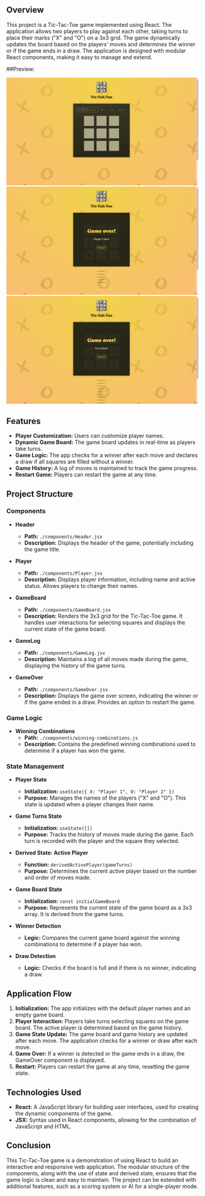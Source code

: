 ## Overview

This project is a Tic-Tac-Toe game implemented using React. The application allows two players to play against each other, taking turns to place their marks ("X" and "O") on a 3x3 grid. The game dynamically updates the board based on the players' moves and determines the winner or if the game ends in a draw. The application is designed with modular React components, making it easy to manage and extend.

##Preview:

<img src="/public/t3-home.png" alt="home-page" />
<img src="/public/t3-win.png" alt="Won" />
<img src="/public/t3-lose.png" alt="draw" />


## Features

- **Player Customization:** Users can customize player names.
- **Dynamic Game Board:** The game board updates in real-time as players take turns.
- **Game Logic:** The app checks for a winner after each move and declares a draw if all squares are filled without a winner.
- **Game History:** A log of moves is maintained to track the game progress.
- **Restart Game:** Players can restart the game at any time.

## Project Structure

### Components

- **Header**
  - **Path:** `./components/Header.jsx`
  - **Description:** Displays the header of the game, potentially including the game title.

- **Player**
  - **Path:** `./components/Player.jsx`
  - **Description:** Displays player information, including name and active status. Allows players to change their names.

- **GameBoard**
  - **Path:** `./components/GameBoard.jsx`
  - **Description:** Renders the 3x3 grid for the Tic-Tac-Toe game. It handles user interactions for selecting squares and displays the current state of the game board.

- **GameLog**
  - **Path:** `./components/GameLog.jsx`
  - **Description:** Maintains a log of all moves made during the game, displaying the history of the game turns.

- **GameOver**
  - **Path:** `./components/GameOver.jsx`
  - **Description:** Displays the game over screen, indicating the winner or if the game ended in a draw. Provides an option to restart the game.

### Game Logic

- **Winning Combinations**
  - **Path:** `./components/winning-combinations.js`
  - **Description:** Contains the predefined winning combinations used to determine if a player has won the game.

### State Management

- **Player State**
  - **Initialization:** `useState({ X: "Player 1", O: "Player 2" })`
  - **Purpose:** Manages the names of the players ("X" and "O"). This state is updated when a player changes their name.

- **Game Turns State**
  - **Initialization:** `useState([])`
  - **Purpose:** Tracks the history of moves made during the game. Each turn is recorded with the player and the square they selected.

- **Derived State: Active Player**
  - **Function:** `derivedActivePlayer(gameTurns)`
  - **Purpose:** Determines the current active player based on the number and order of moves made.

- **Game Board State**
  - **Initialization:** `const initialGameBoard`
  - **Purpose:** Represents the current state of the game board as a 3x3 array. It is derived from the game turns.

- **Winner Detection**
  - **Logic:** Compares the current game board against the winning combinations to determine if a player has won.

- **Draw Detection**
  - **Logic:** Checks if the board is full and if there is no winner, indicating a draw.

## Application Flow

1. **Initialization:** The app initializes with the default player names and an empty game board.
2. **Player Interaction:** Players take turns selecting squares on the game board. The active player is determined based on the game history.
3. **Game State Update:** The game board and game history are updated after each move. The application checks for a winner or draw after each move.
4. **Game Over:** If a winner is detected or the game ends in a draw, the GameOver component is displayed.
5. **Restart:** Players can restart the game at any time, resetting the game state.

## Technologies Used

- **React:** A JavaScript library for building user interfaces, used for creating the dynamic components of the game.
- **JSX:** Syntax used in React components, allowing for the combination of JavaScript and HTML.

## Conclusion

This Tic-Tac-Toe game is a demonstration of using React to build an interactive and responsive web application. The modular structure of the components, along with the use of state and derived state, ensures that the game logic is clean and easy to maintain. The project can be extended with additional features, such as a scoring system or AI for a single-player mode.

